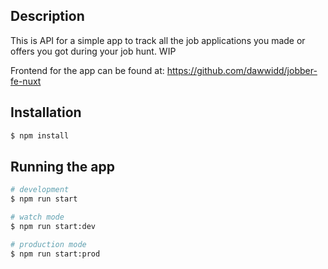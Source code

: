 ## Description

This is API for a simple app to track all the job applications you made or offers you got during your job hunt. WIP

Frontend for the app can be found at: https://github.com/dawwidd/jobber-fe-nuxt

## Installation

```bash
$ npm install
```

## Running the app

```bash
# development
$ npm run start

# watch mode
$ npm run start:dev

# production mode
$ npm run start:prod
```
